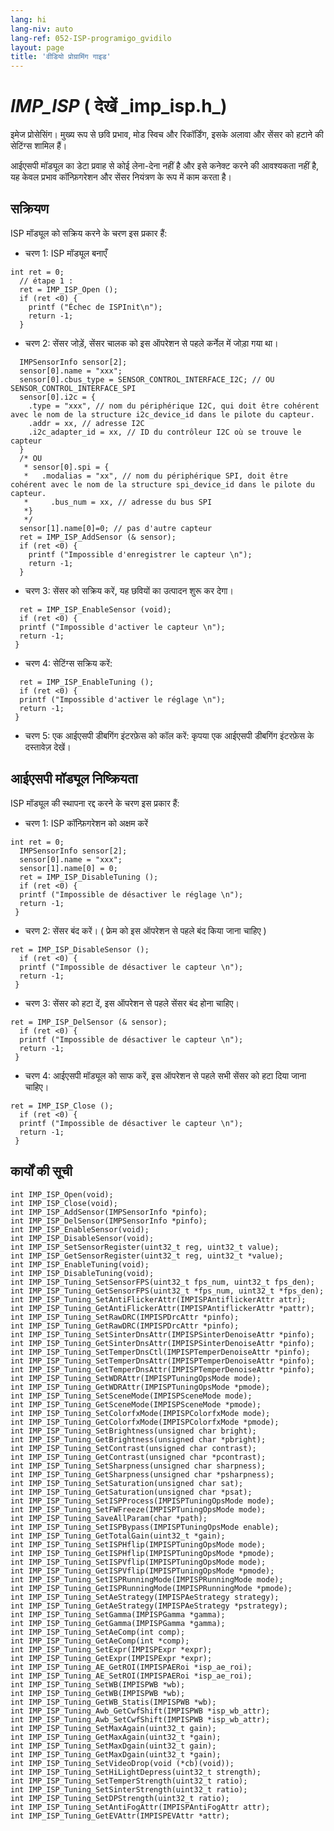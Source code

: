 ```yaml
---
lang: hi
lang-niv: auto
lang-ref: 052-ISP-programigo_gvidilo
layout: page
title: 'वीडियो प्रोग्रामिंग गाइड'
---
```


# _IMP\_ISP_   \( देखें   _imp\_isp.h\_)
इमेज प्रोसेसिंग। मुख्य रूप से छवि प्रभाव, मोड स्विच और रिकॉर्डिंग, इसके अलावा और सेंसर को हटाने की सेटिंग्स शामिल हैं।

आईएसपी मॉड्यूल का डेटा प्रवाह से कोई लेना-देना नहीं है और इसे कनेक्ट करने की आवश्यकता नहीं है, यह केवल प्रभाव कॉन्फ़िगरेशन और सेंसर नियंत्रण के रूप में काम करता है।

## सक्रियण

ISP मॉड्यूल को सक्रिय करने के चरण इस प्रकार हैं:
* चरण 1: ISP मॉड्यूल बनाएँ

```
int ret = 0;
  // étape 1 : 
  ret = IMP_ISP_Open (); 
  if (ret <0) {
    printf ("Échec de ISPInit\n");
    return -1;
  }
```
* चरण 2: सेंसर जोड़ें, सेंसर चालक को इस ऑपरेशन से पहले कर्नेल में जोड़ा गया था।



```
  IMPSensorInfo sensor[2];
  sensor[0].name = "xxx";
  sensor[0].cbus_type = SENSOR_CONTROL_INTERFACE_I2C; // OU SENSOR_CONTROL_INTERFACE_SPI
  sensor[0].i2c = {
    .type = "xxx", // nom du périphérique I2C, qui doit être cohérent avec le nom de la structure i2c_device_id dans le pilote du capteur.
    .addr = xx, // adresse I2C
    .i2c_adapter_id = xx, // ID du contrôleur I2C où se trouve le capteur
  }
  /* OU
   * sensor[0].spi = {
   *   .modalias = "xx", // nom du périphérique SPI, doit être cohérent avec le nom de la structure spi_device_id dans le pilote du capteur.
   *     .bus_num = xx, // adresse du bus SPI
   *}
   */
  sensor[1].name[0]=0; // pas d'autre capteur
  ret = IMP_ISP_AddSensor (& sensor); 
  if (ret <0) {
    printf ("Impossible d'enregistrer le capteur \n");
    return -1;
  }
```
* चरण 3: सेंसर को सक्रिय करें, यह छवियों का उत्पादन शुरू कर देगा। 



```
  ret = IMP_ISP_EnableSensor (void);
  if (ret <0) {
  printf ("Impossible d'activer le capteur \n");
  return -1;
 }
```
* चरण 4: सेटिंग्स सक्रिय करें:



```
  ret = IMP_ISP_EnableTuning (); 
  if (ret <0) {
  printf ("Impossible d'activer le réglage \n");
  return -1;
 }
```
* चरण 5: एक आईएसपी डीबगिंग इंटरफ़ेस को कॉल करें: कृपया एक आईएसपी डीबगिंग इंटरफ़ेस के दस्तावेज़ देखें। 




## आईएसपी मॉड्यूल निष्क्रियता

ISP मॉड्यूल की स्थापना रद्द करने के चरण इस प्रकार हैं:
* चरण 1: ISP कॉन्फ़िगरेशन को अक्षम करें

```
int ret = 0;
  IMPSensorInfo sensor[2];
  sensor[0].name = "xxx";
  sensor[1].name[0] = 0;
  ret = IMP_ISP_DisableTuning ();
  if (ret <0) {
  printf ("Impossible de désactiver le réglage \n");
  return -1;
 }
```
* चरण 2: सेंसर बंद करें।   \( फ्रेम को इस ऑपरेशन से पहले बंद किया जाना चाहिए  \)  



```
ret = IMP_ISP_DisableSensor (); 
  if (ret <0) {
  printf ("Impossible de désactiver le capteur \n");
  return -1;
 }
```

* चरण 3: सेंसर को हटा दें, इस ऑपरेशन से पहले सेंसर बंद होना चाहिए।



```
ret = IMP_ISP_DelSensor (& sensor); 
  if (ret <0) {
  printf ("Impossible de désactiver le capteur \n");
  return -1;
 }
```
* चरण 4: आईएसपी मॉड्यूल को साफ करें, इस ऑपरेशन से पहले सभी सेंसर को हटा दिया जाना चाहिए। 



```
ret = IMP_ISP_Close ();
  if (ret <0) {
  printf ("Impossible de désactiver le capteur \n");
  return -1;
 }
```



## कार्यों की सूची

```
int IMP_ISP_Open(void);
int IMP_ISP_Close(void);
int IMP_ISP_AddSensor(IMPSensorInfo *pinfo);
int IMP_ISP_DelSensor(IMPSensorInfo *pinfo);
int IMP_ISP_EnableSensor(void);
int IMP_ISP_DisableSensor(void);
int IMP_ISP_SetSensorRegister(uint32_t reg, uint32_t value);
int IMP_ISP_GetSensorRegister(uint32_t reg, uint32_t *value);
int IMP_ISP_EnableTuning(void);
int IMP_ISP_DisableTuning(void);
int IMP_ISP_Tuning_SetSensorFPS(uint32_t fps_num, uint32_t fps_den);
int IMP_ISP_Tuning_GetSensorFPS(uint32_t *fps_num, uint32_t *fps_den);
int IMP_ISP_Tuning_SetAntiFlickerAttr(IMPISPAntiflickerAttr attr);
int IMP_ISP_Tuning_GetAntiFlickerAttr(IMPISPAntiflickerAttr *pattr);
int IMP_ISP_Tuning_SetRawDRC(IMPISPDrcAttr *pinfo);
int IMP_ISP_Tuning_GetRawDRC(IMPISPDrcAttr *pinfo);
int IMP_ISP_Tuning_SetSinterDnsAttr(IMPISPSinterDenoiseAttr *pinfo);
int IMP_ISP_Tuning_GetSinterDnsAttr(IMPISPSinterDenoiseAttr *pinfo);
int IMP_ISP_Tuning_SetTemperDnsCtl(IMPISPTemperDenoiseAttr *pinfo);
int IMP_ISP_Tuning_SetTemperDnsAttr(IMPISPTemperDenoiseAttr *pinfo);
int IMP_ISP_Tuning_GetTemperDnsAttr(IMPISPTemperDenoiseAttr *pinfo);
int IMP_ISP_Tuning_SetWDRAttr(IMPISPTuningOpsMode mode);
int IMP_ISP_Tuning_GetWDRAttr(IMPISPTuningOpsMode *pmode);
int IMP_ISP_Tuning_SetSceneMode(IMPISPSceneMode mode);
int IMP_ISP_Tuning_GetSceneMode(IMPISPSceneMode *pmode);
int IMP_ISP_Tuning_SetColorfxMode(IMPISPColorfxMode mode);
int IMP_ISP_Tuning_GetColorfxMode(IMPISPColorfxMode *pmode);
int IMP_ISP_Tuning_SetBrightness(unsigned char bright);
int IMP_ISP_Tuning_GetBrightness(unsigned char *pbright);
int IMP_ISP_Tuning_SetContrast(unsigned char contrast);
int IMP_ISP_Tuning_GetContrast(unsigned char *pcontrast);
int IMP_ISP_Tuning_SetSharpness(unsigned char sharpness);
int IMP_ISP_Tuning_GetSharpness(unsigned char *psharpness);
int IMP_ISP_Tuning_SetSaturation(unsigned char sat);
int IMP_ISP_Tuning_GetSaturation(unsigned char *psat);
int IMP_ISP_Tuning_SetISPProcess(IMPISPTuningOpsMode mode);
int IMP_ISP_Tuning_SetFWFreeze(IMPISPTuningOpsMode mode);
int IMP_ISP_Tuning_SaveAllParam(char *path);
int IMP_ISP_Tuning_SetISPBypass(IMPISPTuningOpsMode enable);
int IMP_ISP_Tuning_GetTotalGain(uint32_t *gain);
int IMP_ISP_Tuning_SetISPHflip(IMPISPTuningOpsMode mode);
int IMP_ISP_Tuning_GetISPHflip(IMPISPTuningOpsMode *pmode);
int IMP_ISP_Tuning_SetISPVflip(IMPISPTuningOpsMode mode);
int IMP_ISP_Tuning_GetISPVflip(IMPISPTuningOpsMode *pmode);
int IMP_ISP_Tuning_SetISPRunningMode(IMPISPRunningMode mode);
int IMP_ISP_Tuning_GetISPRunningMode(IMPISPRunningMode *pmode);
int IMP_ISP_Tuning_SetAeStrategy(IMPISPAeStrategy strategy);
int IMP_ISP_Tuning_GetAeStrategy(IMPISPAeStrategy *pstrategy);
int IMP_ISP_Tuning_SetGamma(IMPISPGamma *gamma);
int IMP_ISP_Tuning_GetGamma(IMPISPGamma *gamma);
int IMP_ISP_Tuning_SetAeComp(int comp);
int IMP_ISP_Tuning_GetAeComp(int *comp);
int IMP_ISP_Tuning_SetExpr(IMPISPExpr *expr);
int IMP_ISP_Tuning_GetExpr(IMPISPExpr *expr);
int IMP_ISP_Tuning_AE_GetROI(IMPISPAERoi *isp_ae_roi);
int IMP_ISP_Tuning_AE_SetROI(IMPISPAERoi *isp_ae_roi);
int IMP_ISP_Tuning_SetWB(IMPISPWB *wb);
int IMP_ISP_Tuning_GetWB(IMPISPWB *wb);
int IMP_ISP_Tuning_GetWB_Statis(IMPISPWB *wb);
int IMP_ISP_Tuning_Awb_GetCwfShift(IMPISPWB *isp_wb_attr);
int IMP_ISP_Tuning_Awb_SetCwfShift(IMPISPWB *isp_wb_attr);
int IMP_ISP_Tuning_SetMaxAgain(uint32_t gain);
int IMP_ISP_Tuning_GetMaxAgain(uint32_t *gain);
int IMP_ISP_Tuning_SetMaxDgain(uint32_t gain);
int IMP_ISP_Tuning_GetMaxDgain(uint32_t *gain);
int IMP_ISP_Tuning_SetVideoDrop(void (*cb)(void));
int IMP_ISP_Tuning_SetHiLightDepress(uint32_t strength);
int IMP_ISP_Tuning_SetTemperStrength(uint32_t ratio);
int IMP_ISP_Tuning_SetSinterStrength(uint32_t ratio);
int IMP_ISP_Tuning_SetDPStrength(uint32_t ratio);
int IMP_ISP_Tuning_SetAntiFogAttr(IMPISPAntiFogAttr attr);
int IMP_ISP_Tuning_GetEVAttr(IMPISPEVAttr *attr);
```

